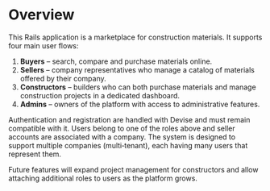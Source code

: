 # Overview
This Rails application is a marketplace for construction materials. It supports four main user flows:

1. **Buyers** – search, compare and purchase materials online.
2. **Sellers** – company representatives who manage a catalog of materials offered by their company.
3. **Constructors** – builders who can both purchase materials and manage construction projects in a dedicated dashboard.
4. **Admins** – owners of the platform with access to administrative features.

Authentication and registration are handled with Devise and must remain compatible with it. Users belong to one of the roles above and seller accounts are associated with a company. The system is designed to support multiple companies (multi‑tenant), each having many users that represent them.

Future features will expand project management for constructors and allow attaching additional roles to users as the platform grows.
